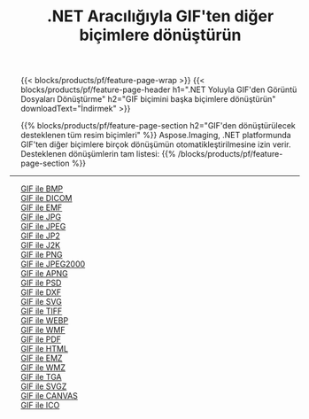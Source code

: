 ﻿---
title: .NET Aracılığıyla GIF'ten diğer biçimlere dönüştürün 
weight: 3920
url: /tr/net/conversion/from/gif 
lang: tr
langdirlevel: 2
locales: zh-hans,ja,it,ru,de,es,fr,nl,id,lt,pl,pt,vi,tr,ko,zh-hant,ar,hi,th,sv,cs,uk,he
description: Aspose.Imaging'i kullanarak GIF biçimini kolayca başka biçimlere dönüştürebilirsiniz
---

{{< blocks/products/pf/feature-page-wrap >}}
{{< blocks/products/pf/feature-page-header h1=".NET Yoluyla GIF'den Görüntü Dosyaları Dönüştürme" h2="GIF biçimini başka biçimlere dönüştürün" downloadText="İndirmek" >}}


{{% blocks/products/pf/feature-page-section  h2="GIF'den dönüştürülecek desteklenen tüm resim biçimleri" %}}
Aspose.Imaging, .NET platformunda GIF'ten diğer biçimlere birçok dönüşümün otomatikleştirilmesine izin verir.
<br/>
Desteklenen dönüşümlerin tam listesi:
{{% /blocks/products/pf/feature-page-section %}}
<div class="container-fluid productfamilypage bg-gray">
    <div class="convertypes bg-gray agp-content section">
        <div class="container">
		<hr style="margin-left:-20px;"/>
		<div class="row other-converters">
		    <div class='col-md-2 other-converter remove-lp remove-rp'><a href="/imaging/tr/net/conversion/gif-to-bmp" >GIF ile BMP</a></div><div class='col-md-2 other-converter remove-lp remove-rp'><a href="/imaging/tr/net/conversion/gif-to-dicom" >GIF ile DICOM</a></div><div class='col-md-2 other-converter remove-lp remove-rp'><a href="/imaging/tr/net/conversion/gif-to-emf" >GIF ile EMF</a></div><div class='col-md-2 other-converter remove-lp remove-rp'><a href="/imaging/tr/net/conversion/gif-to-jpg" >GIF ile JPG</a></div><div class='col-md-2 other-converter remove-lp remove-rp'><a href="/imaging/tr/net/conversion/gif-to-jpeg" >GIF ile JPEG</a></div><div class='col-md-2 other-converter remove-lp remove-rp'><a href="/imaging/tr/net/conversion/gif-to-jp2" >GIF ile JP2</a></div><div class='col-md-2 other-converter remove-lp remove-rp'><a href="/imaging/tr/net/conversion/gif-to-j2k" >GIF ile J2K</a></div><div class='col-md-2 other-converter remove-lp remove-rp'><a href="/imaging/tr/net/conversion/gif-to-png" >GIF ile PNG</a></div><div class='col-md-2 other-converter remove-lp remove-rp'><a href="/imaging/tr/net/conversion/gif-to-jpeg2000" >GIF ile JPEG2000</a></div><div class='col-md-2 other-converter remove-lp remove-rp'><a href="/imaging/tr/net/conversion/gif-to-apng" >GIF ile APNG</a></div><div class='col-md-2 other-converter remove-lp remove-rp'><a href="/imaging/tr/net/conversion/gif-to-psd" >GIF ile PSD</a></div><div class='col-md-2 other-converter remove-lp remove-rp'><a href="/imaging/tr/net/conversion/gif-to-dxf" >GIF ile DXF</a></div><div class='col-md-2 other-converter remove-lp remove-rp'><a href="/imaging/tr/net/conversion/gif-to-svg" >GIF ile SVG</a></div><div class='col-md-2 other-converter remove-lp remove-rp'><a href="/imaging/tr/net/conversion/gif-to-tiff" >GIF ile TIFF</a></div><div class='col-md-2 other-converter remove-lp remove-rp'><a href="/imaging/tr/net/conversion/gif-to-webp" >GIF ile WEBP</a></div><div class='col-md-2 other-converter remove-lp remove-rp'><a href="/imaging/tr/net/conversion/gif-to-wmf" >GIF ile WMF</a></div><div class='col-md-2 other-converter remove-lp remove-rp'><a href="/imaging/tr/net/conversion/gif-to-pdf" >GIF ile PDF</a></div><div class='col-md-2 other-converter remove-lp remove-rp'><a href="/imaging/tr/net/conversion/gif-to-html" >GIF ile HTML</a></div><div class='col-md-2 other-converter remove-lp remove-rp'><a href="/imaging/tr/net/conversion/gif-to-emz" >GIF ile EMZ</a></div><div class='col-md-2 other-converter remove-lp remove-rp'><a href="/imaging/tr/net/conversion/gif-to-wmz" >GIF ile WMZ</a></div><div class='col-md-2 other-converter remove-lp remove-rp'><a href="/imaging/tr/net/conversion/gif-to-tga" >GIF ile TGA</a></div><div class='col-md-2 other-converter remove-lp remove-rp'><a href="/imaging/tr/net/conversion/gif-to-svgz" >GIF ile SVGZ</a></div><div class='col-md-2 other-converter remove-lp remove-rp'><a href="/imaging/tr/net/conversion/gif-to-canvas" >GIF ile CANVAS</a></div><div class='col-md-2 other-converter remove-lp remove-rp'><a href="/imaging/tr/net/conversion/gif-to-ico" >GIF ile ICO</a></div>
                </div>
        </div>
    </div>
</div>
<br/>

